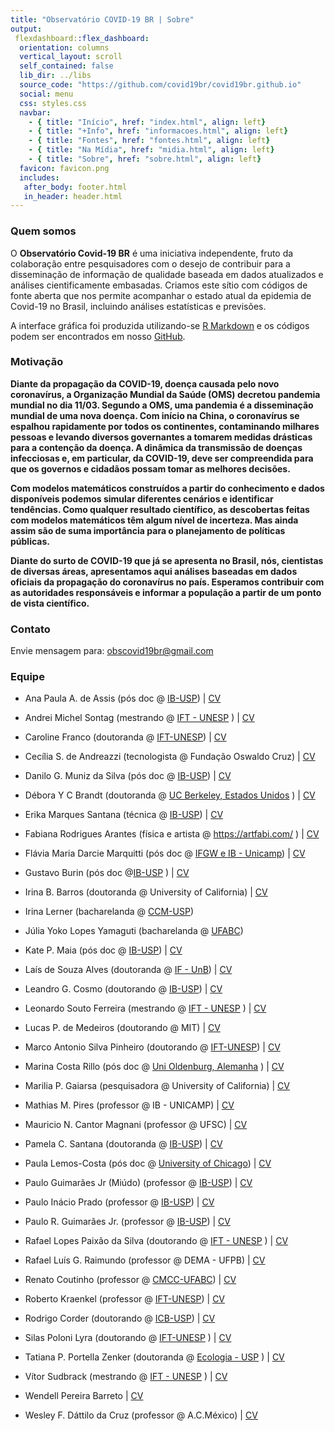 ```yaml
---
title: "Observatório COVID-19 BR | Sobre"
output: 
 flexdashboard::flex_dashboard:
  orientation: columns
  vertical_layout: scroll
  self_contained: false
  lib_dir: ../libs
  source_code: "https://github.com/covid19br/covid19br.github.io"
  social: menu
  css: styles.css
  navbar:
    - { title: "Início", href: "index.html", align: left}
    - { title: "+Info", href: "informacoes.html", align: left}
    - { title: "Fontes", href: "fontes.html", align: left}
    - { title: "Na Mídia", href: "midia.html", align: left}
    - { title: "Sobre", href: "sobre.html", align: left}
  favicon: favicon.png
  includes:
   after_body: footer.html
   in_header: header.html
---
```


### Quem somos

O **Observatório Covid-19 BR** é uma iniciativa independente, fruto da
colaboração entre pesquisadores com o desejo de contribuir para a
disseminação de informação de qualidade baseada em dados atualizados e
análises cientificamente embasadas. Criamos este sítio com códigos de
fonte aberta que nos permite acompanhar o estado atual da epidemia de
Covid-19 no Brasil, incluindo análises estatísticas e previsões.


A interface gráfica foi produzida utilizando-se [R
Markdown](https://rmarkdown.rstudio.com/) e os códigos podem ser
encontrados em nosso [GitHub](https://github.com/covid19br/covid19BR).


### Motivação

<b>Diante da propagação da COVID-19, doença causada pelo novo
coronavírus, a Organização Mundial da Saúde (OMS) decretou pandemia
mundial no dia 11/03. Segundo a OMS, uma pandemia é a disseminação
mundial de uma nova doença. Com início na China, o coronavírus se
espalhou rapidamente por todos os continentes, contaminando milhares
pessoas e levando diversos governantes a tomarem medidas drásticas
para a contenção da doença. A dinâmica da transmissão de doenças
infecciosas e, em particular, da COVID-19, deve ser compreendida para
que os governos e cidadãos possam tomar as melhores decisões. 

Com modelos matemáticos construídos a partir do conhecimento e dados
disponíveis podemos simular diferentes cenários e identificar
tendências. Como qualquer resultado científico, as descobertas feitas
com modelos matemáticos têm algum nível de incerteza. Mas ainda assim
são de suma importância para o planejamento de políticas
públicas. 

Diante do surto de COVID-19 que já se apresenta no Brasil,
nós, cientistas de diversas áreas, apresentamos aqui análises baseadas
em dados oficiais da propagação do coronavírus no país. Esperamos
contribuir com as autoridades responsáveis e informar a população a
partir de um ponto de vista científico.</b>

<p>

</p>

### Contato
 
Envie mensagem para: obscovid19br@gmail.com


### Equipe

* Ana Paula A. de Assis (pós doc @ [IB-USP](http://ecologia.ib.usp.br/)) | [CV](http://lattes.cnpq.br/1901397112835628)

* Andrei Michel Sontag (mestrando @ [IFT - UNESP](https://www.ift.unesp.br/) ) | [CV](http://lattes.cnpq.br/1738716619940707)
	
* Caroline Franco (doutoranda @ [IFT-UNESP](https://www.ift.unesp.br/)) | [CV](http://lattes.cnpq.br/1810788882318135)

* Cecília S. de Andreazzi (tecnologista @ Fundação Oswaldo Cruz) | [CV](http://lattes.cnpq.br/7344032911778389)

* Danilo G. Muniz da Silva (pós doc @ [IB-USP](http://ecologia.ib.usp.br/)) | [CV](http://lattes.cnpq.br/3922429014710806)

* Débora Y C Brandt (doutoranda @ [UC Berkeley, Estados Unidos](https://ib.berkeley.edu/) ) | [CV](http://lattes.cnpq.br/0111799832635782)

* Erika Marques Santana (técnica @ [IB-USP](http://ecologia.ib.usp.br/)) | [CV](http://lattes.cnpq.br/4873694782558406)

* Fabiana Rodrigues Arantes (física e artista @ https://artfabi.com/ ) | [CV](http://lattes.cnpq.br/2495800931137053)

* Flávia Maria Darcie Marquitti (pós doc @ [IFGW e IB - Unicamp](https://www.ifi.unicamp.br/~flaviam/)) | [CV](http://lattes.cnpq.br/750889398476891)

* Gustavo Burin (pós doc @[IB-USP](https://www.gburin.com) ) | [CV](http://lattes.cnpq.br/3740948585907265)

* Irina B. Barros (doutoranda @ University of California) | [CV](http://lattes.cnpq.br/3183781480200250)

* Irina Lerner (bacharelanda @ [CCM-USP](http://www.cecm.usp.br/index.html))

* Júlia Yoko Lopes Yamaguti (bacharelanda @ [UFABC](http://ufabc.edu.br))

* Kate P. Maia (pós doc @ [IB-USP](http://ecologia.ib.usp.br/)) | [CV](http://lattes.cnpq.br/2035115116584174)

* Laís de Souza Alves (doutoranda @ [IF - UnB](https://www.fis.unb.br/)) | [CV](http://lattes.cnpq.br/1251914870700498)

* Leandro G. Cosmo (doutorando @ [IB-USP](http://ecologia.ib.usp.br/)) | [CV](http://lattes.cnpq.br/8022223997680224)

* Leonardo Souto Ferreira (mestrando @ [IFT - UNESP](https://www.ift.unesp.br/) ) | [CV](http://lattes.cnpq.br/7427980482483909)

* Lucas P. de Medeiros (doutorando @ MIT) | [CV](http://lattes.cnpq.br/8194959344563273)

* Marco Antonio Silva Pinheiro (doutorando @ [IFT-UNESP](https://www.ift.unesp.br/)) | [CV](http://lattes.cnpq.br/3654522236249726)

* Marina Costa Rillo (pós doc @ [Uni Oldenburg, Alemanha](https://uol.de/en/icbm) ) | [CV](http://lattes.cnpq.br/9213292464230085)

* Marilia P. Gaiarsa (pesquisadora @ University of California) | [CV](http://lattes.cnpq.br/6763492504422527)

* Mathias M. Pires (professor @ IB - UNICAMP) | [CV](http://lattes.cnpq.br/1369273685630276)

* Mauricio N. Cantor Magnani (professor @ UFSC) | [CV](http://lattes.cnpq.br/1195966541381142)

* Pamela C. Santana (doutoranda @ [IB-USP](http://ecologia.ib.usp.br/)) | [CV](http://lattes.cnpq.br/2857205934833784)

* Paula Lemos-Costa (pós doc @ [University of Chicago](https://lemoscosta.weebly.com/)) | [CV](http://lattes.cnpq.br/2869271527300181)
	
* Paulo Guimarães Jr (Miúdo) (professor @ [IB-USP](http://guimaraeslab.weebly.com/)) | [CV](http://lattes.cnpq.br/9619030543047007)

* Paulo Inácio Prado (professor @ [IB-USP](http://ecologia.ib.usp.br/let/)) | [CV](http://lattes.cnpq.br/3884092565521453)

* Paulo R. Guimarães Jr. (professor @ [IB-USP](http://ecologia.ib.usp.br/)) | [CV](http://lattes.cnpq.br/9619030543047007)

* Rafael Lopes Paixão da Silva (doutorando @ [IFT - UNESP](https://www.ift.unesp.br/) ) | [CV](http://lattes.cnpq.br/3085324638663546)

* Rafael Luís G. Raimundo (professor @ DEMA - UFPB) | [CV](http://lattes.cnpq.br/9236593676134620)

* Renato Coutinho  (professor @ [CMCC-UFABC](http://professor.ufabc.edu.br/~renato.coutinho/)) | [CV](http://lattes.cnpq.br/1301865568118160)

* Roberto Kraenkel (professor @ [IFT-UNESP](https://professores.ift.unesp.br/roberto.kraenkel/)) | [CV](http://lattes.cnpq.br/8497878967418484)

* Rodrigo Corder (doutorando @ [ICB-USP](http://ww3.icb.usp.br)) | [CV](http://lattes.cnpq.br/9741820804547685)

* Silas Poloni Lyra (doutorando @ [IFT-UNESP](https://www.ift.unesp.br/) ) | [CV](http://lattes.cnpq.br/3162809212291639)

* Tatiana P. Portella Zenker (doutoranda @ [Ecologia - USP](http://ecologia.ib.usp.br/) ) | [CV](http://lattes.cnpq.br/8988655613888832)

* Vítor Sudbrack (mestrando @ [IFT - UNESP](https://www.ift.unesp.br/) ) | [CV](http://lattes.cnpq.br/1687206263257247)

* Wendell Pereira Barreto  | [CV](http://lattes.cnpq.br/0639412837460678)

* Wesley F. Dáttilo da Cruz (professor @ A.C.México) | [CV](http://lattes.cnpq.br/4069859384161064)
